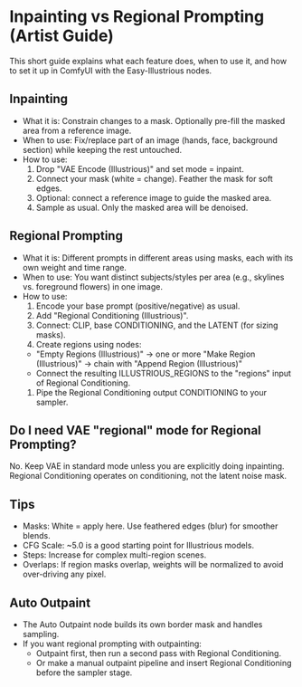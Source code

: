 # Inpainting vs Regional Prompting (Artist Guide)

This short guide explains what each feature does, when to use it, and how to set it up in ComfyUI with the Easy-Illustrious nodes.

## Inpainting

- What it is: Constrain changes to a mask. Optionally pre-fill the masked area from a reference image.
- When to use: Fix/replace part of an image (hands, face, background section) while keeping the rest untouched.
- How to use:
  1. Drop "VAE Encode (Illustrious)" and set mode = inpaint.
  2. Connect your mask (white = change). Feather the mask for soft edges.
  3. Optional: connect a reference image to guide the masked area.
  4. Sample as usual. Only the masked area will be denoised.

## Regional Prompting

- What it is: Different prompts in different areas using masks, each with its own weight and time range.
- When to use: You want distinct subjects/styles per area (e.g., skylines vs. foreground flowers) in one image.
- How to use:
  1. Encode your base prompt (positive/negative) as usual.
  2. Add "Regional Conditioning (Illustrious)".
  3. Connect: CLIP, base CONDITIONING, and the LATENT (for sizing masks).
  4. Create regions using nodes:
  - "Empty Regions (Illustrious)" → one or more "Make Region (Illustrious)" → chain with "Append Region (Illustrious)"
  - Connect the resulting ILLUSTRIOUS_REGIONS to the "regions" input of Regional Conditioning.
  1. Pipe the Regional Conditioning output CONDITIONING to your sampler.

## Do I need VAE "regional" mode for Regional Prompting?

No. Keep VAE in standard mode unless you are explicitly doing inpainting. Regional Conditioning operates on conditioning, not the latent noise mask.

## Tips

- Masks: White = apply here. Use feathered edges (blur) for smoother blends.
- CFG Scale: ~5.0 is a good starting point for Illustrious models.
- Steps: Increase for complex multi-region scenes.
- Overlaps: If region masks overlap, weights will be normalized to avoid over-driving any pixel.

## Auto Outpaint

- The Auto Outpaint node builds its own border mask and handles sampling.
- If you want regional prompting with outpainting:
  - Outpaint first, then run a second pass with Regional Conditioning.
  - Or make a manual outpaint pipeline and insert Regional Conditioning before the sampler stage.
